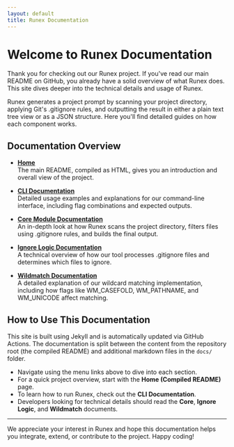 ```yaml
---
layout: default
title: Runex Documentation
---
```


# Welcome to Runex Documentation

Thank you for checking out our Runex project. If you've read our main README on GitHub, you already have a solid overview of what Runex does. This site dives deeper into the technical details and usage of Runex.

Runex generates a project prompt by scanning your project directory, applying Git's .gitignore rules, and outputting the result in either a plain text tree view or as a JSON structure. Here you'll find detailed guides on how each component works.

## Documentation Overview

- **[Home](/README.html)**  
  The main README, compiled as HTML, gives you an introduction and overall view of the project.

- **[CLI Documentation](docs/cli.html)**  
  Detailed usage examples and explanations for our command-line interface, including flag combinations and expected outputs.

- **[Core Module Documentation](docs/core.html)**  
  An in-depth look at how Runex scans the project directory, filters files using .gitignore rules, and builds the final output.

- **[Ignore Logic Documentation](docs/ignore_logic.html)**  
  A technical overview of how our tool processes .gitignore files and determines which files to ignore.

- **[Wildmatch Documentation](docs/wildmatch.html)**  
  A detailed explanation of our wildcard matching implementation, including how flags like WM_CASEFOLD, WM_PATHNAME, and WM_UNICODE affect matching.

## How to Use This Documentation

This site is built using Jekyll and is automatically updated via GitHub Actions. The documentation is split between the content from the repository root (the compiled README) and additional markdown files in the `docs/` folder.

- Navigate using the menu links above to dive into each section.
- For a quick project overview, start with the **Home (Compiled README)** page.
- To learn how to run Runex, check out the **CLI Documentation**.
- Developers looking for technical details should read the **Core**, **Ignore Logic**, and **Wildmatch** documents.

---

We appreciate your interest in Runex and hope this documentation helps you integrate, extend, or contribute to the project. Happy coding!
